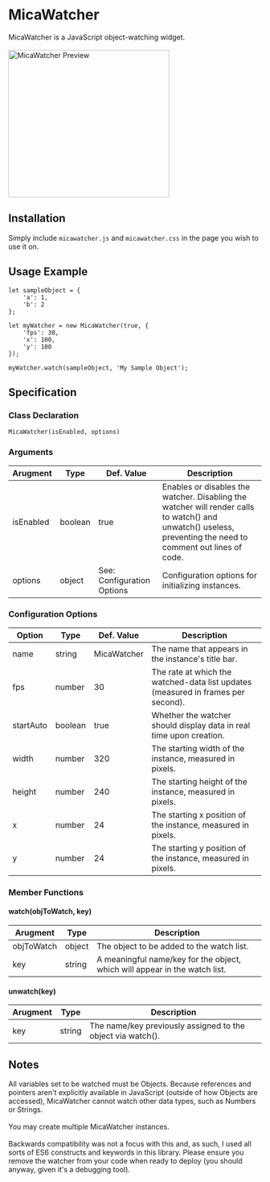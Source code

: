 # MicaWatcher
MicaWatcher is a JavaScript object-watching widget.<br><br>
<img align="center" width="320" height="293" src="https://raw.githubusercontent.com/WallyChantek/micawatcher/main/images/img01.png" alt="MicaWatcher Preview">
## Installation
Simply include `micawatcher.js` and `micawatcher.css` in the page you wish to use it on.
## Usage Example
```
let sampleObject = {
    'a': 1,
    'b': 2
};

let myWatcher = new MicaWatcher(true, {
    'fps': 30,
    'x': 100,
    'y': 100
});

myWatcher.watch(sampleObject, 'My Sample Object');
```
## Specification
### Class Declaration
```
MicaWatcher(isEnabled, options)
```
### Arguments
| Arugment | Type | Def. Value | Description |
| --- | --- | --- | --- |
| isEnabled | boolean | true | Enables or disables the watcher. Disabling the watcher will render calls to watch() and unwatch() useless, preventing the need to comment out lines of code. |
| options | object | See: Configuration Options | Configuration options for initializing instances. |
### Configuration Options
| Option | Type | Def. Value | Description |
| --- | --- | --- | --- |
| name | string | MicaWatcher | The name that appears in the instance's title bar. |
| fps | number | 30 | The rate at which the watched-data list updates (measured in frames per second). |
| startAuto | boolean | true | Whether the watcher should display data in real time upon creation. |
| width | number | 320 | The starting width of the instance, measured in pixels. |
| height | number | 240 | The starting height of the instance, measured in pixels. |
| x | number | 24 | The starting x position of the instance, measured in pixels. |
| y | number | 24 | The starting y position of the instance, measured in pixels. |
### Member Functions
#### watch(objToWatch, key)
| Arugment | Type | Description |
| --- | --- | --- |
| objToWatch | object | The object to be added to the watch list. |
| key | string | A meaningful name/key for the object, which will appear in the watch list. |
#### unwatch(key)
| Arugment | Type | Description |
| --- | --- | --- |
| key | string | The name/key previously assigned to the object via watch(). |
## Notes
All variables set to be watched must be Objects. Because references and pointers aren't explicitly available in JavaScript (outside of how Objects are accessed), MicaWatcher cannot watch other data types, such as Numbers or Strings.<br><br>You may create multiple MicaWatcher instances.<br><br>Backwards compatibility was not a focus with this and, as such, I used all sorts of ES6 constructs and keywords in this library. Please ensure you remove the watcher from your code when ready to deploy (you should anyway, given it's a debugging tool).